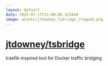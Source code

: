```yaml
---
layout: default
date: 2025-07-17T11:08:08.323448
image: assets/jtdowney_tsbridge_cropped.png
---
```


# [jtdowney/tsbridge](https://github.com/jtdowney/tsbridge)

traefik-inspired tool for Docker traffic bridging
